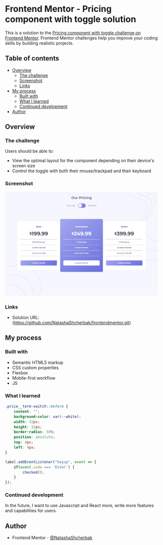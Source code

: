 # Frontend Mentor - Pricing component with toggle solution

This is a solution to the [Pricing component with toggle challenge on Frontend Mentor](https://www.frontendmentor.io/challenges/pricing-component-with-toggle-8vPwRMIC). Frontend Mentor challenges help you improve your coding skills by building realistic projects. 

## Table of contents

- [Overview](#overview)
  - [The challenge](#the-challenge)
  - [Screenshot](#screenshot)
  - [Links](#links)
- [My process](#my-process)
  - [Built with](#built-with)
  - [What I learned](#what-i-learned)
  - [Continued development](#continued-development)
- [Author](#author)

## Overview

### The challenge

Users should be able to:

- View the optimal layout for the component depending on their device's screen size
- Control the toggle with both their mouse/trackpad and their keyboard

### Screenshot

![Solution](./design/solution.jpg)


### Links

- Solution URL: (https://github.com/NatashaShcherbak/frontendmentor.git)

## My process

### Built with

- Semantic HTML5 markup
- CSS custom properties
- Flexbox
- Mobile-first workflow
- JS


### What I learned

```css - This is the first time I've made a switch like this.
.price__term-switch::before {
    content: "";
    background-color: var(--white);
    width: 32px;
    height: 32px;
    border-radius: 50%;
    position: absolute;
    top: 4px;
    left: 4px;
}
```
```js - I've never used the "keyup" event for Enter before.
label.addEventListener("keyup", event => {
	if(event.code === 'Enter') {
		checked();
	}
});
```



### Continued development

In the future, I want to use Javascript and React more, write more features and capabilities for users.


## Author

- Frontend Mentor - [@NatashaShcherbak](https://www.frontendmentor.io/profile/NatashaShcherbak)

